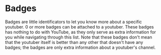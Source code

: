 # Badges
Badges are little identificators to let you know more about a specific youtuber. 0 or more badges can be attached to a youtuber. These badges has nothing to do with YouTube, as they only serve as extra information for you while navigating through this list. Note that these badges don't mean that the youtuber itself is better than any other that doesn't have any badges; the badges are only extra information about a youtuber's channel.
<br/>
